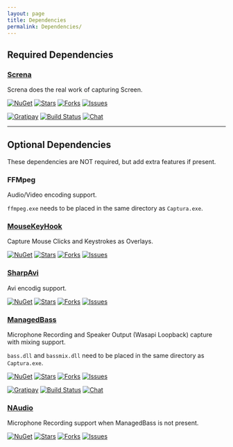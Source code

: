 ```yaml
---
layout: page
title: Dependencies
permalink: Dependencies/
---
```


## Required Dependencies

### [Screna](https://github.com/MathewSachin/Screna)
Screna does the real work of capturing Screen.

[![NuGet](https://img.shields.io/nuget/dt/Screna.svg?style=flat-square&label=nuget)](https://nuget.org/packages/Screna)
[![Stars](https://img.shields.io/github/stars/MathewSachin/Screna.svg?style=flat-square)](https://github.com/MathewSachin/Screna/stargazers)
[![Forks](https://img.shields.io/github/forks/MathewSachin/Screna.svg?style=flat-square)](https://github.com/MathewSachin/Screna/fork)
[![Issues](https://img.shields.io/github/issues/MathewSachin/Screna.svg?style=flat-square)](https://github.com/MathewSachin/Screna/issues)

[![Gratipay](https://img.shields.io/gratipay/team/Screna.svg?style=flat-square)](https://gratipay.com/Screna/)
[![Build Status](https://img.shields.io/appveyor/ci/MathewSachin/Screna.svg?style=flat-square)](https://ci.appveyor.com/project/MathewSachin/Screna)
[![Chat](https://img.shields.io/gitter/room/MathewSachin/Screna.svg?style=flat-square)](https://gitter.im/MathewSachin/Screna)

-----------------------------

## Optional Dependencies
These dependencies are NOT required, but add extra features if present.

### FFMpeg
Audio/Video encoding support.

`ffmpeg.exe` needs to be placed in the same directory as `Captura.exe`.

### [MouseKeyHook](https://github.com/gmamaladze/globalmousekeyhook)
Capture Mouse Clicks and Keystrokes as Overlays.

[![NuGet](https://img.shields.io/nuget/dt/MouseKeyHook.svg?style=flat-square&label=nuget)](https://nuget.org/packages/MouseKeyHook)
[![Stars](https://img.shields.io/github/stars/gmamaladze/globalmousekeyhook.svg?style=flat-square)](https://github.com/gmamaladze/globalmousekeyhook/stargazers)
[![Forks](https://img.shields.io/github/forks/gmamaladze/globalmousekeyhook.svg?style=flat-square)](https://github.com/gmamaladze/globalmousekeyhook/fork)
[![Issues](https://img.shields.io/github/issues/gmamaladze/globalmousekeyhook.svg?style=flat-square)](https://github.com/gmamaladze/globalmousekeyhook/issues)

### [SharpAvi](https://github.com/bassill/sharpavi/)
Avi encodig support.

[![NuGet](https://img.shields.io/nuget/dt/SharpAvi.svg?style=flat-square&label=nuget)](https://nuget.org/packages/SharpAvi)
[![Stars](https://img.shields.io/github/stars/bassill/sharpavi.svg?style=flat-square)](https://github.com/bassill/sharpavi/stargazers)
[![Forks](https://img.shields.io/github/forks/bassill/sharpavi.svg?style=flat-square)](https://github.com/bassill/sharpavi/fork)
[![Issues](https://img.shields.io/github/issues/bassill/sharpavi.svg?style=flat-square)](https://github.com/bassill/sharpavi/issues)

### [ManagedBass](https://github.com/ManagedBass/ManagedBass)
Microphone Recording and Speaker Output (Wasapi Loopback) capture with mixing support.

`bass.dll` and `bassmix.dll` need to be placed in the same directory as `Captura.exe`.

[![NuGet](https://img.shields.io/nuget/dt/ManagedBass.svg?style=flat-square&label=nuget)](https://nuget.org/packages/ManagedBass)
[![Stars](https://img.shields.io/github/stars/ManagedBass/ManagedBass.svg?style=flat-square)](https://github.com/ManagedBass/ManagedBass/stargazers)
[![Forks](https://img.shields.io/github/forks/ManagedBass/ManagedBass.svg?style=flat-square)](https://github.com/ManagedBass/ManagedBass/fork)
[![Issues](https://img.shields.io/github/issues/ManagedBass/ManagedBass.svg?style=flat-square)](https://github.com/ManagedBass/ManagedBass/issues)

[![Gratipay](https://img.shields.io/gratipay/team/ManagedBass.svg?style=flat-square)](https://gratipay.com/ManagedBass/)
[![Build Status](https://img.shields.io/appveyor/ci/MathewSachin/ManagedBass.svg?style=flat-square)](https://ci.appveyor.com/project/MathewSachin/managedbass)
[![Chat](https://img.shields.io/gitter/room/ManagedBass/ManagedBass.svg?style=flat-square)](https://gitter.im/ManagedBass/ManagedBass)

### [NAudio](https://github.com/NAudio/NAudio)
Microphone Recording support when ManagedBass is not present.

[![NuGet](https://img.shields.io/nuget/dt/NAudio.svg?style=flat-square&label=nuget)](https://nuget.org/packages/NAudio)
[![Stars](https://img.shields.io/github/stars/naudio/naudio.svg?style=flat-square)](https://github.com/naudio/naudio/stargazers)
[![Forks](https://img.shields.io/github/forks/naudio/naudio.svg?style=flat-square)](https://github.com/naudio/naudio/fork)
[![Issues](https://img.shields.io/github/issues/naudio/naudio.svg?style=flat-square)](https://github.com/naudio/naudio/issues)